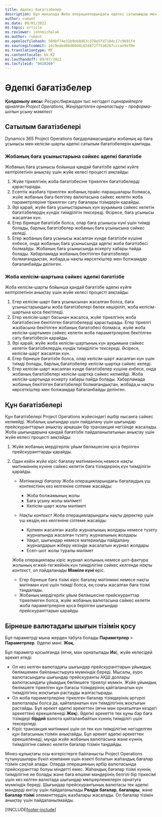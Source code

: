 ```yaml
---
title: Әдепкі бағатізбелер
description: Бұл мақалада Жоба операцияларындағы әдепкі сатылымдар мен шығындар баға тізімдері туралы ақпарат берілген.
author: rumant
ms.date: 09/01/2022
ms.topic: article
ms.reviewer: johnmichalak
ms.author: rumant
ms.openlocfilehash: 50dbf74e31b9eb8d63c378e5fd718dc17c9691f4
ms.sourcegitcommit: 16c9eded66d60d4c654872ff5a0267cccae9ef0e
ms.translationtype: MT
ms.contentlocale: kk-KZ
ms.lasthandoff: 09/07/2022
ms.locfileid: "9410269"
---
```

# <a name="default-price-lists"></a>Әдепкі бағатізбелер

_**Қолданылу аясы:** Ресурс/биржадан тыс негіздегі сценарийлерге арналған Project Operations, Жеңілдетілген орналастыру - проформа-шотын ұсыну мәмілесі_

## <a name="sales-price-lists"></a>Сатылым бағатізбелері

Dynamics 365 Project Operations бағдарламасындағы жобаның әр баға ұсынысы мен келісім-шарты әдепкі сатылым бағатізбелерін қамтиды. 

### <a name="price-list-default-on-project-quotes"></a>Жобаның баға ұсыныстарына сәйкес әдепкі бағатізбе
Жобаның баға ұсынысы бойынша қандай бағатізбе әдепкі күйге келтірілетінін анықтау үшін жүйе келесі процесті аяқтайды:

1. Жүйе тіркелгінің жоба бағатізбесіне тіркелген бағатізбелерді қарастырады. 
1. Есептік жазбаға тіркелген жобаның прайс-парақшалары болмаса, жүйе жобаның баға белгілеу валютасына сәйкес келетін жоба параметрлеріне тіркелген сату бағалары тізімдерін қарайды.
1. Әрі қарай, жүйе баға ұсыныстарының күн ауқымына сәйкес келетін бағатізбелердің күндік тиімділігін тексереді. Әсіресе, баға ұсынысы жасалған күн.
1. Егер бірнеше бағатізбе болса, олар баға ұсынысы күні үшін тиімді болады, барлық бағатізбелер жобаның баға ұсынысына сәйкес келеді.
1. Егер жобаның баға ұсынысы жасалған күнде бағатізбе күшіне енбесе, онда жобаның баға ұсынысында әдепкі жоба бағатізбесі болмайды. Жобаның баға ұсынысында ескерту хабары пайда болады. Хабарламада жобаның бекітілген бағатізбелері болмағандықтан, жобада,ы нақты көрсеткіштер мен болжамдар бағаланбайды делінген.

### <a name="price-list-default-on-project-contracts"></a>Жоба келісім-шартына сәйкес әдепкі бағатізбе 
Жоба келісім-шарты бойынша қандай бағатізбе әдепкі күйге келтірілетінін анықтау үшін жүйе келесі процесті аяқтайды:

1. Егер келісім-шарт баға ұсынысынан жасалған болса, баға ұсыныстарындағы жоба бағатізбелері бөлек көшіріліп, жоба келісім-шартына қоса бекітіледі.
1. Егер келісім-шарт басынан жасалса, жүйе тіркелгінің жоба бағатізбесіне бекітілген бағатізбелерді қарастырады. Егер тіркелгі жазбасына бекітілген жобаның бағатізбесі болмаса, жүйе жоба келісім-шартымен сәйкес келетін жоба параметрлеріне бекітілген сату бағатізбесін қарайды.
1. Әрі қарай, жүйе жоба келісім-шартының күн ауқымына сәйкес келетін бағатізбелердің күндік тиімділігін тексереді. Әсіресе, келісім-шарт жасалған күн.
1. Егер бірнеше бағатізбе болса, олар келісім-шарт жасалған күн үшін тиімді болады, барлық бағатізбелер келісім-шартқа сәйкес келеді.
1. Егер келісім-шарт жасалған күнде бағатізбелер күшіне енбесе, онда жобаның бағатізбелері келісім-шартқа сәйкес келмейді. Жоба келісім-шартында ескерту хабары пайда болады. Хабарламада жобаның бекітілген бағатізбелері болмағандықтан, жобада,ы нақты көрсеткіштер мен болжамдар бағаланбайды делінген.

## <a name="cost-price-lists"></a>Құн бағатізбелері

Құн бағатізбелері Project Operations жүйесіндегі ешбір нысанға сәйкес келмейді. Жобалық шығындар үшін пайдалану үшін шығындар прейскуранттарын анықтау әрқашан бір транзакция негізінде жасалады. Жоба шығындарына қандай бағатізбе пайдаланылатынын анықтау үшін жүйе келесі процесті аяқтайды:

1. Жүйе жобаның мердігерлік ұйым бөлімшесіне қоса берілген прейскуранттарды қарайды.
1. Одан кейін жүйе кіріс бағалау мәтінмәнінің немесе нақты мәтінмәннің күніне сәйкес келетін баға тізімдерінің күн тиімділігін қарайды.

    - *Мәтінмәнді бағалау* Жоба операцияларындағы бағалаудың үш контекстінің кез келгеніне сілтеме жасайды:

        - Жоба болжамының жолы
        - Баға ұсыну жолы мәліметі
        - Келісім-шарт жолы мәліметі

    - *Нақты контекст* Жоба операцияларындағы нақты деректер үшін үш көздің кез келгеніне сілтеме жасайды:

       - Қолмен жасалған жазба журналының жолдары немесе түзету журналында жасалған түзету журналының жолдары
       - Уақыт, шығындар немесе материалды пайдалану журналдарын жіберу кезінде жасалатын журнал жолдары
       - Есеп-шот жолы туралы мәлімет

    Жоба операциялары кіріс журнал жолының немесе шот-фактура жолының егжей-тегжейінің күн тиімділігіне сәйкес келгенде *нақты контекст*, ол пайдаланады **Мәміле күні** өріс.

    - Егер бірнеше баға тізімі кіріс бағалау мәтінмәні немесе нақты мәтінмән күні үшін тиімді болса, ең соңғы жасалған баға тізімі таңдалады.
    - Жобаның мердігерлік ұйым бөлімшесіне прейскуранттар тіркелмеген болса, жүйе жобаның валютасына сәйкес келетін жоба параметрлеріне қоса берілген шығындар прейскуранттарын қарайды.

## <a name="enable-multi-currency-cost-price-list"></a>Бірнеше валютадағы шығын тізімін қосу

Бұл параметрді мына жерден табуға болады **Параметрлер** \> **Параметрлер**. Әдепкі мәні: **Жоқ**.

Бұл параметр қосылғанда (яғни, мән орнатылады **Иә**), жүйе келесідей әрекет етеді:

- Ол кез келген валютадағы шығындар прейскуранттарын ұйымдық бөлімшемен байланыстыруға мүмкіндік береді. Мысалы, еуро валютасындағы шығындар прейскуранты АҚШ доллары валютасындағы ұйымдық бөлімшеге тіркелуі мүмкін. Жүйе ұйымдық бөлімшеге тіркелген құн бағасы тізімдерінің қайталанатын күн тиімділігінің жоқтығын растауды жалғастырады.
- Ол жоба параметрлеріне тіркелген бағалар тізімдерінің әртүрлі валюталары болса да, қайталанатын күн тиімділігінің жоқтығын растайды. Бұл әрекет әдепкі әрекеттен (яғни мән орнатылған кездегі әрекеттен) ерекшеленеді **Жоқ**). Әдепкі әрекетте тек құны бар баға тізімдері **бірдей** валюта қайталанбайтын күннің тиімділігі үшін тексеріледі.
- Кіріс транзакция мәтінмәні үшін ол тек күн тиімділігіне негізделген құн бағасының тізімін анықтайды. Бұл әрекет әдепкі әрекеттен ерекшеленеді, мұнда жүйе жобаның валютасына және күннің тиімділігіне сәйкес келетін бағалар тізімін таңдайды.

Мінез-құлықтағы осы өзгерістерге байланысты Project Operations тұтынушылары бүкіл компания үшін өзекті болатын жаһандық бағалар тізімін сақтай алады. Оларда операцияның әрбір валютасында прейскуранттар болуы міндетті емес. Жаһандық бағалар тізімі күннің тиімділігіне ие болады және баға өлшемі мәндерінің белгілі бір тіркесімі үшін кез келген валютада шығындар мөлшерлемелерін орнатуға мүмкіндік береді. Шығындар прейскурантының валютасы тек әдепкі мәндерді енгізу үшін пайдаланылады **Рөлдік бағалар**, **бағалары**, және **Бағалар тізімі** элементтердің жазбалары жасалады. Ол бағалар тізімін анықтау үшін пайдаланылмайды.

[!INCLUDE[footer-include](../includes/footer-banner.md)]
